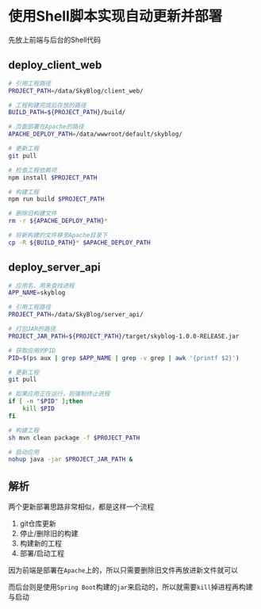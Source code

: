 # 使用Shell脚本实现自动更新并部署

先放上前端与后台的Shell代码

## deploy_client_web

```sh
# 引用工程路径
PROJECT_PATH=/data/SkyBlog/client_web/

# 工程构建完成后存放的路径
BUILD_PATH=${PROJECT_PATH}/build/

# 页面部署在Apache的路径
APACHE_DEPLOY_PATH=/data/wwwroot/default/skyblog/

# 更新工程
git pull

# 检查工程依赖项
npm install $PROJECT_PATH

# 构建工程
npm run build $PROJECT_PATH

# 删除旧构建文件
rm -r ${APACHE_DEPLOY_PATH}*

# 将新构建的文件移至Apache目录下
cp -R ${BUILD_PATH}* $APACHE_DEPLOY_PATH
```

## deploy_server_api

```sh
# 应用名，用来查找进程
APP_NAME=skyblog

# 引用工程路径
PROJECT_PATH=/data/SkyBlog/server_api/

# 打包JAR的路径
PROJECT_JAR_PATH=${PROJECT_PATH}/target/skyblog-1.0.0-RELEASE.jar

# 获取应用的PID
PID=$(ps aux | grep $APP_NAME | grep -v grep | awk '{printf $2}')

# 更新工程
git pull

# 如果应用正在运行，则强制终止进程
if [ -n "$PID" ];then
	kill $PID
fi

# 构建工程
sh mvn clean package -f $PROJECT_PATH

# 启动应用
nohup java -jar $PROJECT_JAR_PATH &
```

## 解析
两个更新部署思路非常相似，都是这样一个流程

1. git仓库更新
2. 停止/删除旧的构建
3. 构建新的工程
4. 部署/启动工程

因为前端是部署在`Apache`上的，所以只需要删除旧文件再放进新文件就可以

而后台则是使用`Spring Boot`构建的`jar`来启动的，所以就需要`kill`掉进程再构建与启动